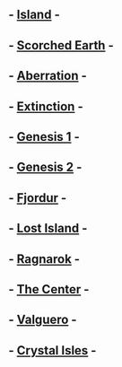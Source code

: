 ## - [Island](Island.md) - 

## - [Scorched Earth](Scorched-Earth.md) - 

## - [Aberration](Aberration.md) - 

## - [Extinction](Extinction.md) - 

## - [Genesis 1](Genesis1.md) - 

## - [Genesis 2](Genesis2.md) -

## - [Fjordur](Fjordur.md) - 

## - [Lost Island](Lost-Island.md) - 

## - [Ragnarok](Ragnarok.md) - 

## - [The Center](TheCenter.md) - 

## - [Valguero](Valguero.md) - 

## - [Crystal Isles](Crystal-Isles.md) -


